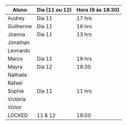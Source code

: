 | Aluno     | Dia (11 ou 12) | Hora (9 às 18:30) |
| --------- | -------------- | -------------- |
| Audrey    | Dia 11  |  17 hrs   |
| Guilherme | Dia 11  |  16 hrs   |
| Joanna    | Dia 11  |   13 hrs  |
| Jonathan  |         |           |
| Leonardo  |         |           |
| Marco     | Dia 11  |  18 hrs   |
| Mayra     | Dia 12  |  18:30    |
| Nathalie  |         |           |
| Rafael    |         |           |
| Sophie    |  Dia 11 |   11 hrs  |
| Victória  |         |           |
| Victor    |         |           |
| LOCKED    | 11 & 12 | 18:00     |
